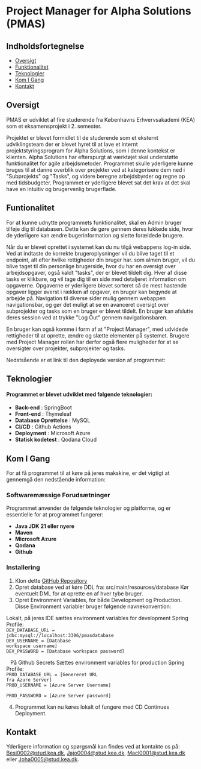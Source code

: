 # Project Manager for Alpha Solutions (PMAS)

## Indholdsfortegnelse
- [Oversigt](#oversigt)
- [Funktionalitet](#funktionalitet)
- [Teknologier](#teknologier)
- [Kom I Gang](#kom-i-gang)
- [Kontakt](#kontakt)



## Oversigt
PMAS er udviklet af fire studerende fra Københavns Erhvervsakademi (KEA) som et eksamensprojekt i 2. semester.

Projektet er blevet formidlet til de studerende som et eksternt udviklingsteam der er blevet hyret til at lave et internt 
projektstyringsprogram for Alpha Solutions, som i denne kontekst er klienten.
Alpha Solutions har efterspurgt at værktøjet skal understøtte funktionalitet for agile arbejdsmetoder. 
Programmet skulle yderligere kunne bruges til at danne overblik over projekter ved at kategorisere dem ned i "Subprojekts" og "Tasks", og videre 
beregne arbejdsbyrder og regne op med tidsbudgeter.
Programmet er yderligere blevet sat det krav at det skal have en intuitiv og brugervenlig brugerflade.



## Funtionalitet
For at kunne udnytte programmets funktionalitet, skal en Admin bruger tilføje dig til databasen. 
Dette kan de gøre gennem deres lukkede side, hvor de yderligere kan ændre bugerinformation og slette forældede brugere.

Når du er blevet oprettet i systemet kan du nu tilgå webappens log-in side.
Ved at indtaste de korrekte brugeroplysninger vil du blive taget til et endpoint, alt efter hvilke rettigheder din bruger har.
som almen bruger, vil du blive taget til din personlige brugerside, hvor du har en oversigt over arbejdsopgaver, også kaldt "tasks", der er blevet tildelt dig.
Hver af disse tasks er klikbare, og vil tage dig til en side med detaljeret information om opgaverne.
Opgaverne er yderligere blevet sorteret så de mest hastende opgaver ligger øverst i rækken af opgaver, en bruger kan begynde at arbejde på.
Navigation til diverse sider mulig gennem webappen navigationsbar, og gør det muligt at se en avanceret oversigt over subprojekter og tasks som en bruger er blevet tildelt.
En bruger kan afslutte deres session ved at trykke "Log Out" gennem navigationsbaren.

En bruger kan også komme i form af at "Project Manager", med udvidede rettigheder til at oprette, ændre og slætte elementer på systemet.
Brugere med Project Manager rollen har derfor også flere muligheder for at se oversigter over projekter, subprojekter og tasks.

Nedstsående er et link til den deployede version af programmet:



## Teknologier
#### Programmet er blevet udviklet med følgende teknologier:
* **Back-end** : SpringBoot
* **Front-end** : Thymeleaf
* **Database Oprettelse** : MySQL
* **CI/CD** : Github Actions
* **Deployment** : Microsoft Azure
* **Statisk kodetest** : Qodana Cloud


## Kom I Gang
For at få programmet til at køre på jeres makskine, er det vigtigt at gennemgå den nedstående information:

### Softwaremæssige Forudsætninger
Programmet anvender de følgende teknologier og platforme, og er essentielle for at programmet fungerer:

* **Java JDK 21 eller nyere**
* **Maven**
* **Microsoft Azure** 
* **Qodana**
* **Github**



### Installering 
1. Klon dette [GitHub Repository](https://github.com/BenjaminSierotaKEA/PMAS)
2. Opret database ved at køre DDL fra: src/main/resources/database 
Kør eventuelt DML for at oprette en af hver tybe bruger.
3. Opret Environment Variables, for både Development og Production. Disse Environment variabler bruger følgende navnekonvention:

Lokalt, på jeres IDE sættes environment variables for development Spring Profile:
<code>
<br>DEV_DATABASE_URL = jdbc:mysql://localhost:3306/pmasdatabase 
<br>DEV_USERNAME = [Database workspace username]
<br>DEV_PASSWORD = [Database workspace password]
</br>
</code>
På Github Secrets Sættes environment variables for production Spring Profile:
<code>
   <br>PROD_DATABASE_URL = [Genereret URL fra Azure Server]
   <br>PROD_USERNAME = [Azure Server Username]
   <br>PROD_PASSWORD = [Azure Server password]
</code>

4. Programmet kan nu køres lokalt of fungere med CD Continues Deployment.


## Kontakt

Yderligere information og spørgsmål kan findes ved at kontakte os på:
[Besi0002@stud.kea.dk](Besi0002@stud.kea.dk),
[Jajo0004@stud.kea.dk](Jajo0004@stud.kea.dk),
[Macl0001@stud.kea.dk](Macl0001@stud.kea.dk) eller
[Joha0005@stud.kea.dk](Jajo0004@stud.kea.dk).


